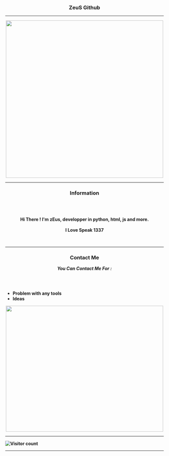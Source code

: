 ### <p align="center"> ZeuS Github </p>

-----

<p align="center">
<img src="https://cdn.discordapp.com/attachments/1002625111997812836/1028640961598853200/2.png", width="500", height="500">
</p>

-----

### <p align="center"> Information </p>

<br><br>
<p align="center">
<strong>
Hi There ! I'm zEus, developper in python, html, js and more.
<br><br>
I Love Speak 1337
</p>
<br>

-----

### <p align="center"> Contact Me </p>

<p align="center"><strong><i>You Can Contact Me For :</i></strong</p>

<br><br>
*  Problem with any tools
*  Ideas

<p align="center">
<img src="https://cdn.discordapp.com/attachments/1012871085462655057/1047955571271270400/image.png", width="500", height="400">
</p>
  
-----

![Visitor count](https://shields-io-visitor-counter.herokuapp.com/badge?page=oZeusFuckYou)
  
-----
